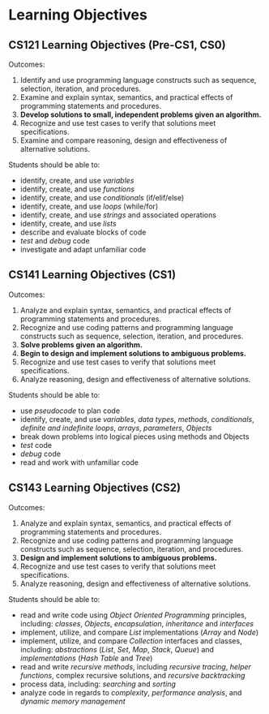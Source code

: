 # Learning Objectives

## CS121 Learning Objectives (Pre-CS1, CS0)
Outcomes:
1. Identify and use programming language constructs such as sequence, selection, iteration, and procedures.
1. Examine and explain syntax, semantics, and practical effects of programming statements and procedures.
1. **Develop solutions to small, independent problems given an algorithm.**
1. Recognize and use test cases to verify that solutions meet specifications.
1. Examine and compare reasoning, design and effectiveness of alternative solutions.

Students should be able to:
- identify, create, and use _variables_
- identify, create, and use _functions_
- identify, create, and use _conditionals_ (if/elif/else)
- identify, create, and use _loops_ (while/for)
- identify, create, and use _strings_ and associated operations
- identify, create, and use _lists_
- describe and evaluate blocks of code
- _test_ and _debug_ code
- investigate and adapt unfamiliar code

## CS141 Learning Objectives (CS1)
Outcomes:
1. Analyze and explain syntax, semantics, and practical effects of programming statements and procedures.
1. Recognize and use coding patterns and programming language constructs such as sequence, selection, iteration, and procedures.
1. **Solve problems given an algorithm.**
1. **Begin to design and implement solutions to ambiguous problems.**
1. Recognize and use test cases to verify that solutions meet specifications.
1. Analyze reasoning, design and effectiveness of alternative solutions.

Students should be able to:
- use _pseudocode_ to plan code
- identify, create, and use _variables_, _data types_, _methods_, _conditionals_, _definite and indefinite loops_, _arrays_, _parameters_, _Objects_
- break down problems into logical pieces using methods and Objects
- _test_ code
- _debug_ code
- read and work with unfamiliar code

## CS143 Learning Objectives (CS2)
Outcomes:
1. Analyze and explain syntax, semantics, and practical effects of programming statements and procedures.
1. Recognize and use coding patterns and programming language constructs such as sequence, selection, iteration, and procedures.
1. **Design and implement solutions to ambiguous problems.**
1. Recognize and use test cases to verify that solutions meet specifications.
1. Analyze reasoning, design and effectiveness of alternative solutions.

Students should be able to:
- read and write code using _Object Oriented Programming_ principles, including: _classes_, _Objects_, _encapsulation_, _inheritance_ and _interfaces_
- implement, utilize, and compare _List_ implementations (_Array_ and _Node_)
- implement, utilize, and compare _Collection_ interfaces and classes, including: _abstractions_ (_List_, _Set_, _Map_, _Stack_, _Queue_) and _implementations_ (_Hash Table_ and _Tree_)
- read and write _recursive methods_, including _recursive tracing_, _helper functions_, complex recursive solutions, and _recursive backtracking_
- process data, including: _searching_ and _sorting_
- analyze code in regards to _complexity_, _performance analysis_, and _dynamic memory management_
